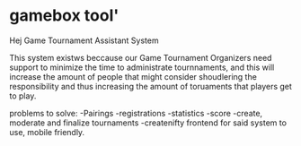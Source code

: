 # gamebox tool'
Hej
Game Tournament Assistant System

This system existws beccause our Game Tournament Organizers need support to minimize the time to administrate tournnaments, and this will increase the amount of people that might consider shoudlering the responsibility and thus increasing the amount of toruaments that players get to play.

problems to solve:
-Pairings
-registrations
-statistics
-score
-create, moderate and finalize tournaments
-createnifty frontend for said system to use, mobile friendly.
